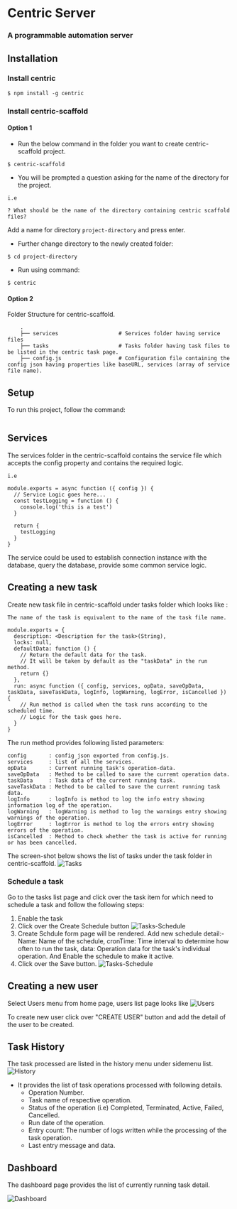 # Centric Server

### A programmable automation server

## Installation

### Install centric

```
$ npm install -g centric
```

### Install centric-scaffold

#### Option 1

- Run the below command in the folder you want to create centric-scaffold project.
```
$ centric-scaffold
```

- You will be prompted a question asking for the name of the directory for the project.
 
`i.e`
```
? What should be the name of the directory containing centric scaffold files?
```
Add a name for directory `project-directory` and press enter.

- Further change directory to the newly created folder:

```
$ cd project-directory
```

- Run using command:
```
$ centric
```
    
#### Option 2

Folder Structure for centric-scaffold.

```
    .
    ├── services                   # Services folder having service files
    ├── tasks                      # Tasks folder having task files to be listed in the centric task page.
    ├── config.js                  # Configuration file containing the config json having properties like baseURL, services (array of service file name).

```

## Setup

To run this project, follow the command:

```
```

## Services

The services folder in the centric-scaffold contains the service file which accepts the config property and contains the required logic.

`i.e`
```
module.exports = async function ({ config }) {
  // Service Logic goes here...
  const testLogging = function () {
    console.log('this is a test')
  }

  return {
    testLogging
  }
}
```
The service could be used to establish connection instance with the database, query the database, provide some common service logic.


## Creating a new task

Create new task file in centric-scaffold under tasks folder which looks like : 

`The name of the task is equivalent to the name of the task file name.`

```
module.exports = {
  description: <Description for the task>(String),
  locks: null,
  defaultData: function () {
    // Return the default data for the task.
    // It will be taken by default as the "taskData" in the run method.
    return {}
  },
  run: async function ({ config, services, opData, saveOpData, taskData, saveTaskData, logInfo, logWarning, logError, isCancelled }) {
    // Run method is called when the task runs according to the scheduled time.
    // Logic for the task goes here.
  }
}
```

The run method provides following listed parameters:
```
config       : config json exported from config.js.
services     : list of all the services.
opData       : Current running task's operation-data.
saveOpData   : Method to be called to save the curremt operation data.
taskData     : Task data of the current running task.
saveTaskData : Method to be called to save the current running task data. 
logInfo      : logInfo is method to log the info entry showing information log of the operation.
logWarning   : logWarning is method to log the warnings entry showing warnings of the operation.
logError     : logError is method to log the errors entry showing errors of the operation.
isCancelled  : Method to check whether the task is active for running or has been cancelled.
```

The screen-shot below shows the list of tasks under the task folder in centric-scaffold.
![Tasks](https://raw.githubusercontent.com/internalfx/centric-server/readme-documentation/resources/screenshot_tasks.png)

### Schedule a task

Go to the tasks list page and click over the task item for which need to schedule a task and follow the following steps:

1. Enable the task
2. Click over the Create Schedule button
![Tasks-Schedule](https://raw.githubusercontent.com/internalfx/centric-server/readme-documentation/resources/screenshot_taskSchedule1.png)
1. Create Schdule form page will be rendered.
   Add new schedule detail:- 
    Name: Name of the schedule,
    cronTime: Time interval to determine how often to run the task,
    data: Operation data for the task's individual operation.
   And Enable the schedule to make it active.
2. Click over the Save button.
![Tasks-Schedule](https://raw.githubusercontent.com/internalfx/centric-server/readme-documentation/resources/screenshot_taskSchedule2.png)


## Creating a new user

Select Users menu from home page, users list page looks like
![Users](https://raw.githubusercontent.com/internalfx/centric-server/master/resources/screenshot_users.png)

To create new user click over "CREATE USER" button and add the detail of the user to be created.

## Task History

The task processed are listed in the history menu under sidemenu list.
![History](https://raw.githubusercontent.com/internalfx/centric-server/master/resources/screenshot_history.png)

- It provides the list of task operations processed with following details.
  - Operation Number.
  - Task name of respective operation.
  - Status of the operation (i.e) Completed, Terminated, Active, Failed, Cancelled.
  - Run date of the operation.
  - Entry count: The number of logs written while the processing of the task operation.
  - Last entry message and data.

## Dashboard

The dashboard page provides the list of currently running task detail.

![Dashboard](https://raw.githubusercontent.com/internalfx/centric-server/master/resources/screenshot_dashboard.png)
